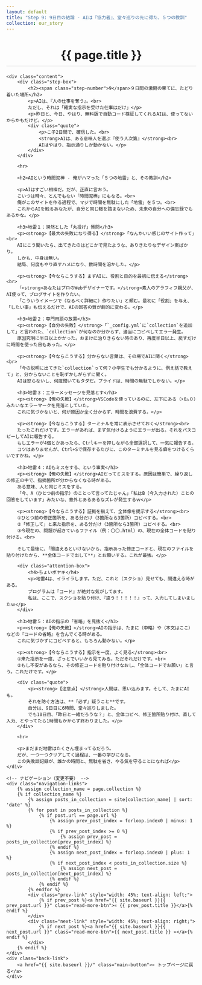 ```yaml
---
layout: default
title: "Step 9: 9日目の結論 - AIは『協力者』、堂々巡りの先に得た、５つの教訓"
collection: our_story
---
```

<div class="container blog-post">
    <header style="text-align:center; margin-bottom: 20px;">
        <h1 style="font-size: 2.2em; border-bottom: 2px solid #eee; padding-bottom:10px; margin-bottom: 5px;">{{ page.title }}</h1>
    </header>

    <div class="content">
        <div class="step-box">
            <h2><span class="step-number">9</span>９日間の激闘の果てに、たどり着いた場所</h2>
            <p>AIは、『人の仕事を奪う』。<br>
            ただし、それは「確実な指示を受けた仕事はだけ」</p>
            <p>昨日と、今日、やはり、無料版で自動コード検証してくれるAIは、使ってないからかもだけど。</p>
            <div class="quote">
                <p>こ子2日間で、確信した。<br>
                <strong>AIは、ある意味人を選ぶ『使う人次第』</strong><br>
                AIはやはり、指示通りしか動かない。</p>
            </div>
        </div>

        <hr>

        <h2>AIという時間泥棒 - 俺がハマった「５つの地雷」と、その教訓</h2>

        <p>AIはすごい相棒だ。だが、正直に言おう。
        こいつは時々、とんでもない「時間泥棒」にもなる。<br>
        俺がこのサイトを作る過程で、マジで時間を無駄にした「地雷」を５つ。<br>
        これからAIを触るあなたが、自分と同じ轍を踏まないため、未来の自分への備忘録でもあるかな。</p>

        <h3>地雷１：漠然とした「丸投げ」質問</h3>
        <p><strong>【最大の失敗になり得る】</strong>「なんかいい感じのサイト作って」<br>
        AIにこう聞いたら、出てきたのはどこかで見たような、ありきたりなデザイン案ばかり。
        しかも、中身は無い。
        結局、何度もやり直すハメになり、数時間を溶かした。</p>

        <p><strong>【今ならこうする】まずAIに、役割と目的を最初に伝える</strong><br>
        「<strong>あなたはプロのWebデザイナーです。</strong>素人のアラフィフ親父が、AI使って、ブログサイトを作りたい。
        「こういうイメージで（なるべく詳細に）作りたい」と頼む。最初に「役割」を与え、「したい事」も伝えるだけで、AIの回答の質が劇的に変わる。</p>

        <h3>地雷２：専門用語の放置</h3>
        <p><strong>【自分の失敗】</strong>「`_config.yml`に`collection`を追加して」と言われた、`collection`が何なのか分からず、適当にコピペしてエラー発生。
        原因究明に半日以上かかった。おまけに治りきらない時のあり、再度半日以上、戻すだけに時間を使った日もあった。</p>

        <p><strong>【今ならこうする】分からない言葉は、その場でAIに聞く</strong><br>
        「今の説明に出てきた`collection`って何？小学生でも分かるように、例え話で教えて」と、分からないことを恥ずかしがらずに聞く。
        AIは怒らないし、何度聞いてもタダだ。プライドは、時間の無駄でしかない。</p>

        <h3>地雷３：エラーメッセージを見落とす</h3>
        <p><strong>【俺の失敗】</strong>VSCodeを使っているのに、左下にある（☓0△０）みたいなエラーマークを見落としていた。
        これに気づかないと、何が原因か全く分からず、時間を浪費する。</p>

        <p><strong>【今ならこうする】ターミナルを常に表示させておく</strong><br>
        たったこれだけです。エラーがあれば、まず気付けるようにエラーが出る。それをパスコピーしてAIに報告する。
        もしエラーが4個とかあったら、Ctrlキーを押しながら全部選択して、一気に報告する。
        コツはありませんが、Ctrl+Sで保存するたびに、このターミナルを見る癖をつけるくらいですかね。</p>

        <h3>地雷４：AIもミスをする、という事実</h3>
        <p><strong>【俺の失敗】</strong>AIだってミスをする。原因は簡単で、繰り返しの修正の中で、指摘箇所が分からなくなる時がある。
        ある意味、人と同じミスをする。
        「今、A（ひとつ前の指示）のことって言ってたじゃん」「私はB（今入力された）ことの回答をしています」みたいな、意外とあるあるなズレが発生するｗ</p>

        <p><strong>【今ならこうする】証拠を揃えて、全体像を提示する</strong><br>
        ①ひとつ前の修正箇所を、ある分だけ（3箇所なら3箇所）コピペする。<br>
        ②「修正して」と来た指示を、ある分だけ（3箇所なら3箇所）コピペする。<br>
        ③今現在の、問題が起きているファイル（例：〇〇.html）の、現在の全体コードを貼り付ける。<br>

        そして最後に、「間違えるといけないから、指示あった修正コードと、現在のファイルを貼り付けたから、**全体コードで出して**」とお願いする。これが最強。</p>
        
        <div class="attention-box">
            <h4>ちょいボヤキ</h4>
            <p>地雷4は、イライラします。ただ、これと（スクショ）見せても、間違える時がある。
            プログラムは『コード』が絶対な気がしてます。
            私は、ここで、スクショを貼り付け、『違う！！！！！』って、入力してしまいましたｗ</p>
        </div>

        <h3>地雷５：AIの指示の「省略」を見抜く</h3>
        <p><strong>【俺の失敗】</strong>AIの指示は、たまに（中略）や（本文はここ）などの『コードの省略』を含んでくる時がある。
        これに気づかずにコピペすると、もちろん動かない。</p>

        <p><strong>【今ならこうする】指示を一度、よく見る</strong><br>
        ①来た指示を一度、ざっとでいいから見てみる。ただそれだけです。<br>
        ②もし不安があるなら、その修正コードを貼り付けなおし、「全体コードでお願い」と言う。これだけです。</p>

        <div class="quote">
            <p><strong>【注意点】</strong>人間は、思い込みます。そして、たまにAIも。
            それを防ぐ方法は、**『必ず』疑うこと**です。
            自分は、9日目に6時間、堂々巡りしました。
            でも10日目、「昨日と一緒だろうな？」と、全体コピペ、修正箇所貼り付け、直して入力、とやってたら1時間もかからず終わりました。</p>
        </div>
        
        <hr>

        <p>まだまだ地雷はたくさん埋まってるだろう。
        だが、一つ一つクリアしてく過程は、一番の学びになる。
        この失敗談記録が、誰かの時間と、無駄を省き、やる気を守ることになれば</p>
    </div>
    
    <!-- ナビゲーション（変更不要） -->
    <div class="navigation-links">
        {% assign collection_name = page.collection %}
        {% if collection_name %}
            {% assign posts_in_collection = site[collection_name] | sort: 'date' %}
            {% for post in posts_in_collection %}
                {% if post.url == page.url %}
                    {% assign prev_post_index = forloop.index0 | minus: 1 %}
                    {% if prev_post_index >= 0 %}
                        {% assign prev_post = posts_in_collection[prev_post_index] %}
                    {% endif %}
                    {% assign next_post_index = forloop.index0 | plus: 1 %}
                    {% if next_post_index < posts_in_collection.size %}
                        {% assign next_post = posts_in_collection[next_post_index] %}
                    {% endif %}
                {% endif %}
            {% endfor %}
            <div class="prev-link" style="width: 45%; text-align: left;">
                {% if prev_post %}<a href="{{ site.baseurl }}{{ prev_post.url }}" class="read-more-btn">« {{ prev_post.title }}</a>{% endif %}
            </div>
            <div class="next-link" style="width: 45%; text-align: right;">
                {% if next_post %}<a href="{{ site.baseurl }}{{ next_post.url }}" class="read-more-btn">{{ next_post.title }} »</a>{% endif %}
            </div>
        {% endif %}
    </div>
    <div class="back-link">
        <a href="{{ site.baseurl }}/" class="main-button">« トップページに戻る</a>
    </div>
</div>